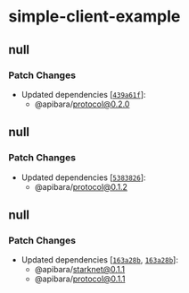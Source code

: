 # simple-client-example

## null

### Patch Changes

- Updated dependencies [[`439a61f`](https://github.com/apibara/typescript-sdk/commit/439a61f36e14f3b69ba6cdf9032f87f81d6475ef)]:
  - @apibara/protocol@0.2.0

## null

### Patch Changes

- Updated dependencies [[`5383826`](https://github.com/apibara/typescript-sdk/commit/538382698f03dc1623a66c24bfef67e3e629b06d)]:
  - @apibara/protocol@0.1.2

## null

### Patch Changes

- Updated dependencies [[`163a28b`](https://github.com/apibara/typescript-sdk/commit/163a28b808a8d15bd927f7feaf34546a681c346e), [`163a28b`](https://github.com/apibara/typescript-sdk/commit/163a28b808a8d15bd927f7feaf34546a681c346e)]:
  - @apibara/starknet@0.1.1
  - @apibara/protocol@0.1.1
